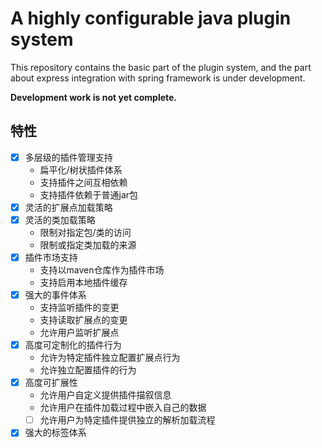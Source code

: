 # A highly configurable java plugin system

This repository contains the basic part of the plugin system, and the part about express integration with spring 
framework is under development.

**Development work is not yet complete.**

## 特性
- [x] 多层级的插件管理支持
  - 扁平化/树状插件体系
  - 支持插件之间互相依赖
  - 支持插件依赖于普通jar包
- [x] 灵活的扩展点加载策略
- [x] 灵活的类加载策略
  - 限制对指定包/类的访问
  - 限制或指定类加载的来源
- [x] 插件市场支持
  - 支持以maven仓库作为插件市场
  - 支持启用本地插件缓存
- [x] 强大的事件体系
  - 支持监听插件的变更
  - 支持读取扩展点的变更
  - 允许用户监听扩展点
- [x] 高度可定制化的插件行为
  - 允许为特定插件独立配置扩展点行为
  - 允许独立配置插件的行为
- [x] 高度可扩展性
  - 允许用户自定义提供插件描叙信息
  - 允许用户在插件加载过程中嵌入自己的数据
  - [ ] 允许用户为特定插件提供独立的解析加载流程
- [x] 强大的标签体系
